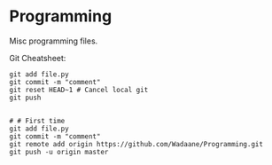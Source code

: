 # Programming
Misc programming files.


Git Cheatsheet:
    
    git add file.py
    git commit -m "comment"
    git reset HEAD~1 # Cancel local git
    git push 


    # # First time
    git add file.py
    git commit -m "comment"
    git remote add origin https://github.com/Wadaane/Programming.git
    git push -u origin master

